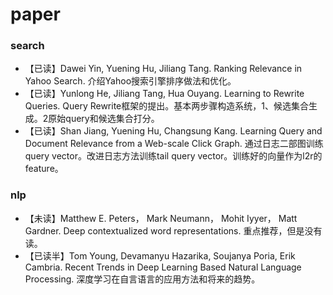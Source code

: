 # paper
### search
* 【已读】Dawei Yin, Yuening Hu, Jiliang Tang. Ranking Relevance in Yahoo Search. 介绍Yahoo搜索引擎排序做法和优化。
* 【已读】Yunlong He, Jiliang Tang, Hua Ouyang. Learning to Rewrite Queries. Query Rewrite框架的提出。基本两步骤构造系统，1、候选集合生成。2原始query和候选集合打分。
* 【已读】Shan Jiang, Yuening Hu, Changsung Kang. Learning Query and Document Relevance from a Web-scale Click Graph. 通过日志二部图训练query vector。改进日志方法训练tail query vector。训练好的向量作为l2r的feature。
### nlp
* 【未读】Matthew E. Peters， Mark Neumann， Mohit Iyyer， Matt Gardner. Deep contextualized word representations. 重点推荐，但是没有读。
* 【已读半】Tom Young, Devamanyu Hazarika, Soujanya Poria, Erik Cambria. Recent Trends in Deep Learning Based Natural Language Processing. 深度学习在自言语言的应用方法和将来的趋势。
